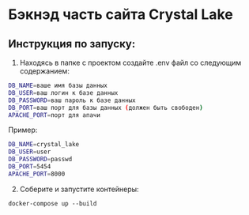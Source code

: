 #  Бэкнэд часть сайта Crystal Lake

## Инструкция по запуску:

1) Находясь в папке с проектом создайте .env файл со следующим содержанием:
```bash
DB_NAME=ваше имя базы данных
DB_USER=ваш логин к базе данных
DB_PASSWORD=ваш пароль к базе данных
DB_PORT=ваш порт для базы данных (должен быть свободен)
APACHE_PORT=порт для апачи
```
Пример:
```bash
DB_NAME=crystal_lake
DB_USER=user
DB_PASSWORD=passwd
DB_PORT=5454
APACHE_PORT=8000
```
2) Соберите и запустите контейнеры:
```
docker-compose up --build
```